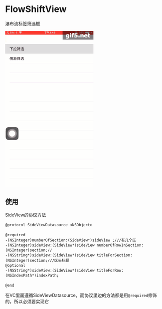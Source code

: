 # FlowShiftView
瀑布流标签筛选框

![gif图](https://github.com/menghengmen/FlowShiftView/blob/master/gif5%E6%96%B0%E6%96%87%E4%BB%B6.gif)  

##  使用
SideView的协议方法
```objc
@protocol SideViewDatasource <NSObject>

@required
-(NSInteger)numberOfSection:(SideView*)sideView ;///有几个区
-(NSInteger)sideView:(SideView*)sideView numberOfRowInSection:(NSInteger)section;//
-(NSString*)sideView:(SideView*)sideView titleForSection:(NSInteger)section;///区头标题
@optional
-(NSString*)sideView:(SideView*)sideView titleForRow:(NSIndexPath*)indexPath;

@end
```
在VC里面遵循SideViewDatasource，而协议里边的方法都是用`@required`修饰的，所以必须要实现它
